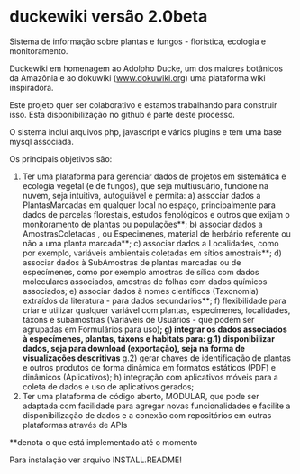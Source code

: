 duckewiki versão 2.0beta
=========
Sistema de informação sobre plantas e fungos - florística, ecologia e monitoramento.

Duckewiki em homenagem ao Adolpho Ducke, um dos maiores botânicos da Amazônia e ao dokuwiki (www.dokuwiki.org) uma plataforma wiki inspiradora.

Este projeto quer ser colaborativo e estamos trabalhando para construir isso. Esta disponibilização no github é parte deste processo.

O sistema inclui arquivos php, javascript e vários plugins e tem uma base mysql associada.

Os principais objetivos são:

1) Ter uma plataforma para gerenciar dados de projetos em sistemática e ecologia vegetal (e de fungos), que seja multiusuário, funcione na nuvem, seja intuitiva, autoguiável e permita:
a) associar dados a PlantasMarcadas em qualquer local no espaço, principalmente para dados de parcelas florestais, estudos fenológicos e outros que exijam o monitoramento de plantas ou populações**;
b) associar dados a AmostrasColetadas , ou Especimenes, material de herbário referente ou não a uma planta marcada**;
c) associar dados a Localidades, como por exemplo, variáveis ambientais coletadas em sítios amostrais**;
d) associar dados à SubAmostras de plantas marcadas ou de especímenes, como por exemplo amostras de sílica com dados moleculares associados, amostras de folhas com dados químicos associados;
e) associar dados à nomes científicos (Taxonomia) extraídos da literatura - para dados secundários**;
f) flexibilidade para criar e utilizar qualquer variável com plantas, especímenes, localidades, táxons e subamostras (Variáveis de Usuários - que podem ser agrupadas em Formulários para uso)**;
g) integrar os dados associados à especímenes, plantas, táxons e habitats para:
g.1) disponibilizar dados, seja para download (exportação), seja na forma de visualizações descritivas**
g.2) gerar chaves de identificação de plantas e outros produtos de forma dinâmica em formatos estáticos (PDF) e dinâmicos (Aplicativos);
h) integração com aplicativos móveis para a coleta de dados e uso de aplicativos gerados;
2) Ter uma plataforma de código aberto, MODULAR, que pode ser adaptada com facilidade para agregar novas funcionalidades e facilite a disponibilização de dados e a conexão com repositórios em outras plataformas através de APIs

**denota o que está implementado até o momento

Para instalação ver arquivo INSTALL.README!
